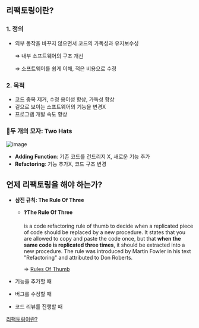 ## 리팩토링이란?

### 1. 정의

- 외부 동작을 바꾸지 않으면서 코드의 가독성과 유지보수성
    
    ⇒ 내부 소프트웨어의 구조 개선
    
    ⇒ 소프트웨어를 쉽게 이해, 적은 비용으로 수정
    

### 2. 목적

- 코드 중복 제거, 수정 용이성 향상, 가독성 향상
- 겉으로 보이는 소프트웨어의 기능을 변경X
- 프로그램 개발 속도 향상

### 🎩두 개의 모자: Two Hats

![image](https://user-images.githubusercontent.com/79989242/175866316-0969e88a-2c8c-40f8-a16e-c271620959b1.png)

- **Adding Function**: 기존 코드를 건드리지 X, 새로운 기능 추가
- **Refactoring**: 기능 추가X, 코드 구조 변경

## 언제 리팩토링을 해야 하는가?

- **삼진 규칙: The Rule Of Three**
    - ❓**The Rule Of Three**
        
        is a code refactoring rule of thumb to decide when a replicated piece of code should be replaced by a new procedure. It states that you are allowed to copy and paste the code once, but that **when the same code is replicated three times**, it should be extracted into a new procedure. The rule was introduced by Martin Fowler in his text "Refactoring" and attributed to Don Roberts.
        
        => [Rules Of Thumb](https://wou.edu/las/cs/csclasses/cs161/Lectures/rulesofthumb.html)
        
- 기능을 추가할 때
- 버그를 수정할 때
- 코드 리뷰를 진행할 때

[리팩토링이란?](https://ikkison.tistory.com/82)

